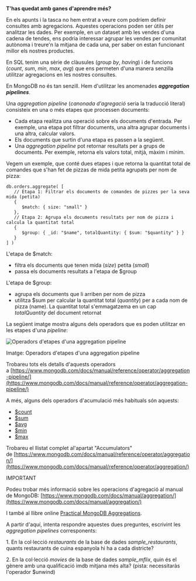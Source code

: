 **T'has quedat amb ganes d'aprendre més?**

En els apunts i la tasca no hem entrat a veure com podríem definir consultes amb agregacions. Aquestes operacions poden ser útils per analitzar les dades. Per exemple, en un dataset amb les vendes d'una cadena de tendes, ens podria interessar agrupar les vendes per comunitat autònoma i treure'n la mitjana de cada una, per saber on estan funcionant millor els nostres productes.  

En SQL tenim una sèrie de clàusules (_group by_, _having_) i de funcions (_count_, _sum_, _min_, _max_, _avg_) que ens permeten d'una manera senzilla utilitzar agregacions en les nostres consultes.

En MongoDB no és tan senzill. Hem d'utilitzar les anomenades **_aggregation pipelines_**.

Una _aggregation pipeline_ (_canonada d'agregació_ seria la traducció literal) consisteix en una o més etapes que processen documents:

*   Cada etapa realitza una operació sobre els documents d'entrada. Per exemple, una etapa pot filtrar documents, una altra agrupar documents i una altra, calcular valors.
*   Els documents que surtin d'una etapa es passen a la següent.
*   Una _aggregation pipeline_ pot retornar resultats per a grups de documents. Per exemple, retorna els valors total, mitjà, màxim i mínim.

Vegem un exemple, que conté dues etapes i que retorna la quantitat total de comandes que s'han fet de pizzas de mida petita agrupats per nom de pizza:

    db.orders.aggregate( [
       // Etapa 1: Filtrar els documents de comandes de pizzes per la seva mida (petita)
       {
          $match: { size: "small" }
       },
       // Etapa 2: Agrupa els documents resultats per nom de pizza i calcula la quantitat total
       {
          $group: { _id: "$name", totalQuantity: { $sum: "$quantity" } }
       }
    ] )  

  

L'etapa de $match:  

*   filtra els documents que tenen mida (_size_) petita (_small_)
*   passa els documents resultats a l'etapa de $group

L'etapa de $group:  

*   agrupa els documents que li arriben per nom de pizza
*   utilitza $sum per calcular la quantitat total (_quantity_) per a cada nom de pizza (name). La quantitat total s'emmagatzema en un cap _totalQuantity_ del document retornat

  
La següent imatge mostra alguns dels operadors que es poden utilitzar en les etapes d'una _pipeline_:  

![Operadors d'etapes d'una aggregation pipeline](https://iedib.net/avirtual/pluginfile.php/113169/mod_page/content/5/Operadors%20detapes%20duna%20aggregation%20pipeline.png)

Imatge: Operadors d'etapes d'una aggregation pipeline

  
Trobareu tots els detalls d'aquests operadors a [https://www.mongodb.com/docs/manual/reference/operator/aggregation-pipeline/](https://www.mongodb.com/docs/manual/reference/operator/aggregation-pipeline/)  
  
A més, alguns dels operadors d'acumulació més habituals són aquests:  

*   [$count](https://www.mongodb.com/docs/manual/reference/operator/aggregation/count-accumulator/#mongodb-group-grp.-count)
*   [$sum](https://www.mongodb.com/docs/manual/reference/operator/aggregation/sum/#mongodb-group-grp.-sum)
*   [$avg](https://www.mongodb.com/docs/manual/reference/operator/aggregation/avg/#mongodb-group-grp.-avg)
*   [$min](https://www.mongodb.com/docs/manual/reference/operator/aggregation/min/#mongodb-group-grp.-min)
*   [$max](https://www.mongodb.com/docs/manual/reference/operator/aggregation/max/#mongodb-group-grp.-max)

Trobareu el llistat complet al'apartat "Accumulators" de [https://www.mongodb.com/docs/manual/reference/operator/aggregation/](https://www.mongodb.com/docs/manual/reference/operator/aggregation/)  
  

  

IMPORTANT

Podeu trobar més informació sobre les operacions d'agregació al manual de MongoDB: [https://www.mongodb.com/docs/manual/aggregation/](https://www.mongodb.com/docs/manual/aggregation/)  

I també al llibre online [Practical MongoDB Aggregations](https://www.practical-mongodb-aggregations.com/front-cover.html). 

  

  

A partir d'aquí, intenta respondre aquestes dues preguntes, escrivint les _aggregation pipelines_ corresponents:

1\. En la col·lecció _restaurants_ de la base de dades _sample\_restaurants_, quants restaurants de cuina espanyola hi ha a cada districte?

2\. En la col·lecció _movies_ de la base de dades _sample\_mflix_, quin és el gènere amb una qualificació imdb mitjana més alta? (pista: necessitaràs l'operador $unwind)
